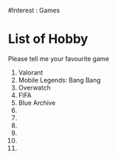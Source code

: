 #Interest   : Games 


# List of Hobby
Please tell me your favourite game 
1. Valorant 
2. Mobile Legends: Bang Bang
3. Overwatch  
4. FIFA
5. Blue Archive
6.
7.
8.
9.
10.
11.



